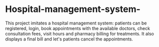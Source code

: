 # Hospital-management-system-
This project imitates a hospital management system: patients can be registered, login, book appointments with the available doctors, check consultation fees, visit hours and pharmacy billing for treatments. It also displays a final bill and let's patients cancel the appointments.
